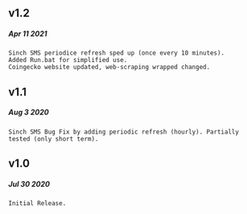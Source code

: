 ## v1.2
##### Apr 11 2021
    Sinch SMS periodice refresh sped up (once every 10 minutes).
	Added Run.bat for simplified use. 
	Coingecko website updated, web-scraping wrapped changed.
## v1.1
##### Aug 3 2020
    Sinch SMS Bug Fix by adding periodic refresh (hourly). Partially tested (only short term).
## v1.0
##### Jul 30 2020
    Initial Release.
